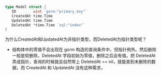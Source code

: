 ```go
type Model struct {
   ID        uint `gorm:"primary_key"`
   CreatedAt time.Time
   UpdatedAt time.Time
   DeletedAt *time.Time `sql:"index"`
}
```

为什么CreatedAt和UpdatedAt为非指针类型，而DeletedAt为指针类型呢？

* 结构体中的零值不会出现在 gorm 构造的查询条件中，但指针例外。然后删除一般是软删除，DeletedAt 字段初始为零值，删除之后会有值。把 DeletedAt 弄成指针，查询的时候就会自然带上 DeletedAt == nil，就能查到未删除的数据，而 CreatedAt 和 UpdatedAt 没有这种需求。